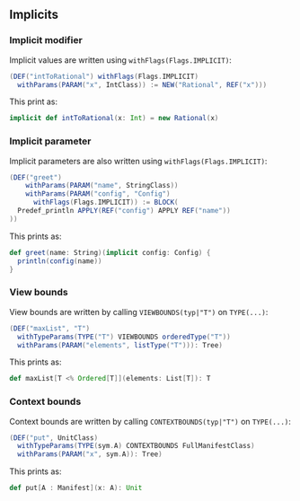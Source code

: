 Implicits
---------

### Implicit modifier

Implicit values are written using `withFlags(Flags.IMPLICIT)`:

```scala
(DEF("intToRational") withFlags(Flags.IMPLICIT)
  withParams(PARAM("x", IntClass)) := NEW("Rational", REF("x")))
```

This print as:

```scala
implicit def intToRational(x: Int) = new Rational(x)
```

### Implicit parameter

Implicit parameters are also written using `withFlags(Flags.IMPLICIT)`:

```scala
(DEF("greet")
    withParams(PARAM("name", StringClass))
    withParams(PARAM("config", "Config")
      withFlags(Flags.IMPLICIT)) := BLOCK(
  Predef_println APPLY(REF("config") APPLY REF("name"))
))
```

This prints as:

```scala
def greet(name: String)(implicit config: Config) {
  println(config(name))
}
```

### View bounds

View bounds are written by calling `VIEWBOUNDS(typ|"T")` on `TYPE(...)`:

```scala
(DEF("maxList", "T")
  withTypeParams(TYPE("T") VIEWBOUNDS orderedType("T"))
  withParams(PARAM("elements", listType("T"))): Tree)
```

This prints as:

```scala
def maxList[T <% Ordered[T]](elements: List[T]): T
```

### Context bounds

Context bounds are written by calling `CONTEXTBOUNDS(typ|"T")` on `TYPE(...)`:

```scala
(DEF("put", UnitClass)
  withTypeParams(TYPE(sym.A) CONTEXTBOUNDS FullManifestClass)
  withParams(PARAM("x", sym.A)): Tree)
```

This prints as:

```scala
def put[A : Manifest](x: A): Unit
```
